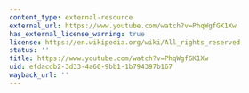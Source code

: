 ```yaml
---
content_type: external-resource
external_url: https://www.youtube.com/watch?v=PhqWgfGK1Xw
has_external_license_warning: true
license: https://en.wikipedia.org/wiki/All_rights_reserved
status: ''
title: https://www.youtube.com/watch?v=PhqWgfGK1Xw
uid: efdacdb2-3d33-4a60-9bb1-1b794397b167
wayback_url: ''
---
```

